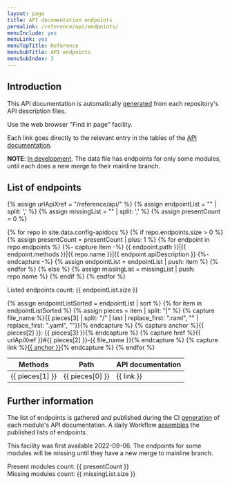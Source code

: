 ```yaml
---
layout: page
title: API documentation endpoints
permalink: /reference/api/endpoints/
menuInclude: yes
menuLink: yes
menuTopTitle: Reference
menuSubTitle: API endpoints
menuSubIndex: 3
---
```


## Introduction

This API documentation is automatically [generated](#further-information) from each repository's API description files.

Use the web browser "Find in page" facility.

Each link goes directly to the relevant entry in the tables of the [API documentation](/reference/api/).

**NOTE**: [In development](#further-information). The data file has endpoints for only some modules, until each does a new merge to their mainline branch.

## List of endpoints

{% assign urlApiXref = "/reference/api/" %}
{% assign endpointList = "" | split: ',' %}
{% assign missingList = "" | split: ',' %}
{% assign presentCount = 0 %}

{% for repo in site.data.config-apidocs %}
  {% if repo.endpoints.size > 0 %}
    {% assign presentCount = presentCount | plus: 1 %}
    {% for endpoint in repo.endpoints %}
      {%- capture item -%}
        {{ endpoint.path }}|{{ endpoint.methods }}|{{ repo.name }}|{{ endpoint.apiDescription }}
      {%- endcapture -%}
      {% assign endpointList = endpointList | push: item %}
    {% endfor %}
  {% else %}
    {% assign missingList = missingList | push: repo.name %}
  {% endif %}
{% endfor %}

Listed endpoints count: {{ endpointList.size }}

<table>
  <thead>
    <tr>
      <th title="Endpoint methods"> Methods </th>
      <th title="Endpoint path"> Path </th>
      <th title="API documentation"> API documentation </th>
    </tr>
  </thead>
  <tbody>
{% assign endpointListSorted = endpointList | sort %}
{% for item in endpointListSorted %}
  {% assign pieces = item | split: "|" %}
  {% capture file_name %}{{ pieces[3] | split: "/" | last | replace_first: ".raml", "" | replace_first: ".yaml", ""}}{% endcapture %}
  {% capture anchor %}{{ pieces[2] }}: {{ pieces[3] }}{% endcapture %}
  {% capture href %}{{ urlApiXref }}#{{ pieces[2] }}-{{ file_name }}{% endcapture %}
  {% capture link %}<a href="{{ href }}">{{ anchor }}</a>{% endcapture %}
  <tr>
    <td> {{ pieces[1] }} </td>
    <td> {{ pieces[0] }} </td>
    <td> {{ link }} </td>
  </tr>
{% endfor %}
  </tbody>
</table>

## Further information

The list of endpoints is gathered and published during the CI [generation](/reference/api/#generated-during-ci) of each module's API documentation.
A daily Workflow [assembles](/reference/api/#explain-gather-config) the published lists of endpoints.

This facility was first available 2022-09-06. The endpoints for some modules will be missing until they have a new merge to mainline branch.

Present modules count: {{ presentCount }} \
Missing modules count: {{ missingList.size }}

<div class="folio-spacer-content"></div>
